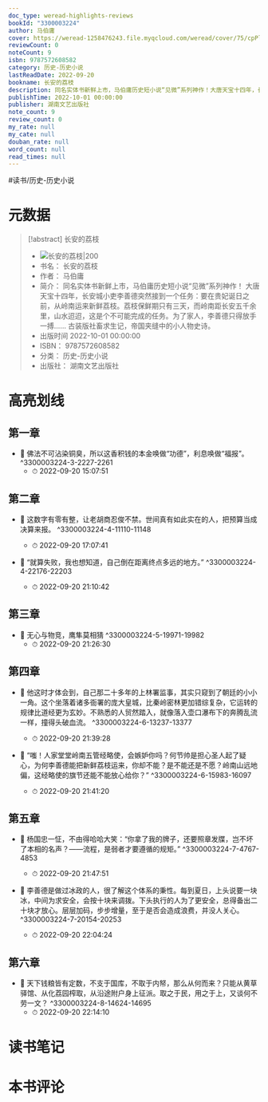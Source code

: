```yaml
---
doc_type: weread-highlights-reviews
bookId: "3300003224"
author: 马伯庸
cover: https://weread-1258476243.file.myqcloud.com/weread/cover/75/cpPlatform_dbb14284a55f1e733b60202b0777255d/t7_cpPlatform_dbb14284a55f1e733b60202b0777255d.jpg
reviewCount: 0
noteCount: 9
isbn: 9787572608582
category: 历史-历史小说
lastReadDate: 2022-09-20
bookname: 长安的荔枝
description: 同名实体书新鲜上市，马伯庸历史短小说“见微”系列神作！大唐天宝十四年，长安城小吏李善德突然接到一个任务：要在贵妃诞日之前，从岭南运来新鲜荔枝。荔枝保鲜期只有三天，而岭南距长安五千余里，山水迢迢，这是个不可能完成的任务。为了家人，李善德只得放手一搏……古装版社畜求生记，帝国夹缝中的小人物史诗。
publishTime: 2022-10-01 00:00:00
publisher: 湖南文艺出版社
note_count: 9
review_count: 0
my_rate: null
my_cate: null
douban_rate: null
word_count: null
read_times: null
---
```


#读书/历史-历史小说

# 元数据
> [!abstract] 长安的荔枝
> - ![ 长安的荔枝|200](https://weread-1258476243.file.myqcloud.com/weread/cover/75/cpPlatform_dbb14284a55f1e733b60202b0777255d/t7_cpPlatform_dbb14284a55f1e733b60202b0777255d.jpg)
> - 书名： 长安的荔枝
> - 作者： 马伯庸
> - 简介： 同名实体书新鲜上市，马伯庸历史短小说“见微”系列神作！
大唐天宝十四年，长安城小吏李善德突然接到一个任务：要在贵妃诞日之前，从岭南运来新鲜荔枝。荔枝保鲜期只有三天，而岭南距长安五千余里，山水迢迢，这是个不可能完成的任务。为了家人，李善德只得放手一搏……
古装版社畜求生记，帝国夹缝中的小人物史诗。
> - 出版时间 2022-10-01 00:00:00
> - ISBN： 9787572608582
> - 分类： 历史-历史小说
> - 出版社： 湖南文艺出版社

# 高亮划线

## 第一章


- 📌 佛法不可沾染铜臭，所以这香积钱的本金唤做“功德”，利息唤做“福报”。 ^3300003224-3-2227-2261
    - ⏱ 2022-09-20 15:07:51 
## 第二章


- 📌 这数字有零有整，让老胡商忍俊不禁。世间真有如此实在的人，把预算当成决算来报。 ^3300003224-4-11110-11148
    - ⏱ 2022-09-20 17:07:41 

- 📌 “就算失败，我也想知道，自己倒在距离终点多远的地方。” ^3300003224-4-22176-22203
    - ⏱ 2022-09-20 21:10:42 
## 第三章


- 📌 无心与物竞，鹰隼莫相猜 ^3300003224-5-19971-19982
    - ⏱ 2022-09-20 21:26:30 
## 第四章


- 📌 他这时才体会到，自己那二十多年的上林署监事，其实只窥到了朝廷的小小一角。这个坐落着诸多衙署的庞大皇城，比秦岭密林更加错综复杂，它运转的规律比道经更为玄妙。不熟悉的人贸然踏入，就像落入壶口瀑布下的奔腾乱流一样，撞得头破血流。 ^3300003224-6-13237-13377
    - ⏱ 2022-09-20 21:39:28 

- 📌 “嗤！人家堂堂岭南五管经略使，会嫉妒你吗？何节帅是担心圣人起了疑心，为何李善德能把新鲜荔枝运来，你却不能？是不能还是不愿？岭南山远地偏，这经略使的旗节还能不能放心给你？” ^3300003224-6-15983-16097
    - ⏱ 2022-09-20 21:41:20 
## 第五章


- 📌 杨国忠一怔，不由得哈哈大笑：“你拿了我的牌子，还要照章发牒，岂不坏了本相的名声？——流程，是弱者才要遵循的规矩。” ^3300003224-7-4767-4853
    - ⏱ 2022-09-20 21:47:51 

- 📌 李善德是做过冰政的人，很了解这个体系的秉性。每到夏日，上头说要一块冰，中间为求安全，会按十块来调拨。下头执行的人为了更安全，总得备出二十块才放心。层层加码，步步增量，至于是否会造成浪费，并没人关心。 ^3300003224-7-20154-20253
    - ⏱ 2022-09-20 22:04:24 
## 第六章


- 📌 天下钱粮皆有定数，不支于国库，不取于内帑，那么从何而来？只能从黄草驿馆、从化荔园榨取，从沿途附户身上征派。取之于民，用之于上，又谈何不劳一文？ ^3300003224-8-14624-14695
    - ⏱ 2022-09-20 22:14:10 
# 读书笔记

# 本书评论
